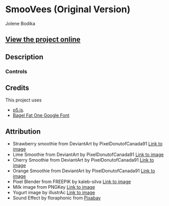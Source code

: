 # SmooVees (Original Version)
Jolene Bodika

## [View the project online](https://jbodika.github.io/CART-253/Assignments/VariationJam/)

## Description


### Controls

## Credits
This project uses 
- [p5.js](https://p5js.org).
- [Bagel Fat One Google Font](https://developers.google.com/fonts) 

## Attribution
- Strawberry smoothie from DeviantArt by PixelDonutofCanada91 [Link to image](https://www.deviantart.com/pixeldonutofcanada91/art/Strawberry-Smoothie-Pixel-958133833) 
- Lime Smoothie from DeviantArt by PixelDonutofCanada91 [Link to image](https://www.deviantart.com/pixeldonutofcanada91/art/Limeade-Smoothie-Pixel-961809444)
- Cherry Smoothie from DeviantArt by PixelDonutofCanada91 [Link to image](https://www.deviantart.com/pixeldonutofcanada91/art/Cherry-Smoothie-Pixel-983367056)
- Orange Smoothie from DeviantArt by PixelDonutofCanada91 [Link to image](https://www.deviantart.com/pixeldonutofcanada91/art/Orange-Smoothie-Pixel-983367712)
- Pixel Blender from FREEPIK by kaleb-silva [Link to image](https://www.freepik.com/premium-vector/pixel-art-blender-kitchen-equipment-vector-icon-8bit-game-white-background_27462079.htm)
- Milk image from PNGKey [Link to image](https://www.pngkey.com/detail/u2q8y3t4e6i1a9a9_nes-milk-milk-carton-pixel-art/)
- Yogurt image by illustrAc [Link to image](https://ac-illust.com/clip-art/25647847/this-is-pixelated-yogurt-)
- Sound Effect by floraphonic from [Pixabay]("https://pixabay.com//?utm_source=link-attribution&utm_medium=referral&utm_campaign=music&utm_content=184692)
